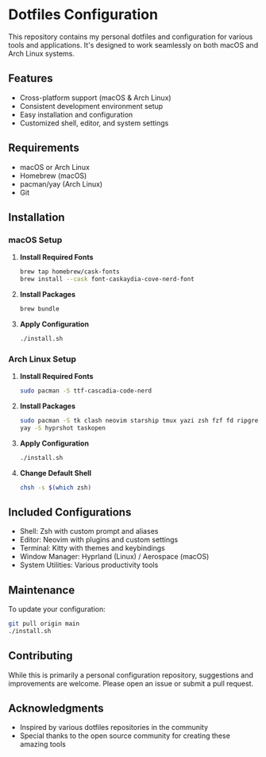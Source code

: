 # Dotfiles Configuration

This repository contains my personal dotfiles and configuration for various tools and applications. It's designed to work seamlessly on both macOS and Arch Linux systems.

## Features

- Cross-platform support (macOS & Arch Linux)
- Consistent development environment setup
- Easy installation and configuration
- Customized shell, editor, and system settings

## Requirements

- macOS or Arch Linux
- Homebrew (macOS)
- pacman/yay (Arch Linux)
- Git

## Installation

### macOS Setup

1. **Install Required Fonts**

   ```bash
   brew tap homebrew/cask-fonts
   brew install --cask font-caskaydia-cove-nerd-font
   ```

2. **Install Packages**

   ```bash
   brew bundle
   ```

3. **Apply Configuration**
   ```bash
   ./install.sh
   ```

### Arch Linux Setup

1. **Install Required Fonts**

   ```bash
   sudo pacman -S ttf-cascadia-code-nerd
   ```

2. **Install Packages**

   ```bash
   sudo pacman -S tk clash neovim starship tmux yazi zsh fzf fd ripgrep zoxide keyd btop cliphist mpv obs-studio hyprpaper hyprlock hyprland-qtutils rofi rofi-emoji waybar pavucontrol task vit imagemagick uv
   yay -S hyprshot taskopen
   ```

3. **Apply Configuration**

   ```bash
   ./install.sh
   ```

4. **Change Default Shell**
   ```bash
   chsh -s $(which zsh)
   ```

## Included Configurations

- Shell: Zsh with custom prompt and aliases
- Editor: Neovim with plugins and custom settings
- Terminal: Kitty with themes and keybindings
- Window Manager: Hyprland (Linux) / Aerospace (macOS)
- System Utilities: Various productivity tools

## Maintenance

To update your configuration:

```bash
git pull origin main
./install.sh
```

## Contributing

While this is primarily a personal configuration repository, suggestions and improvements are welcome. Please open an issue or submit a pull request.

## Acknowledgments

- Inspired by various dotfiles repositories in the community
- Special thanks to the open source community for creating these amazing tools
